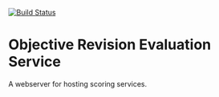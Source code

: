 [![Build Status](https://travis-ci.org/wiki-ai/ores.svg)](https://travis-ci.org/wiki-ai/ores)

# Objective Revision Evaluation Service
A webserver for hosting scoring services.

